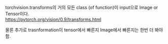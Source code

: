 torchvision.transforms의 거의 모든 class (of function)이 input으로 Image or Tensor이다.  
https://pytorch.org/vision/0.9/transforms.html  

물론 추가로 trasnformation이 tensor에서 빠른지 Image에서 빠른지는 한번 더 봐야함.  
